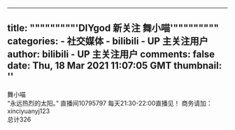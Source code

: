 
---
title: """""""""'DIYgod 新关注 舞小喵'"""""""""
categories: 
    - 社交媒体
    - bilibili - UP 主关注用户
author: bilibili - UP 主关注用户
comments: false
date: Thu, 18 Mar 2021 11:07:05 GMT
thumbnail: ''
---

<div>   
舞小喵<br>“永远热烈的太阳。”
直播间10795797 每天21:30-22:00直播见！
商务请加：xinciyuanyj123<br>总计326  
</div>
            
